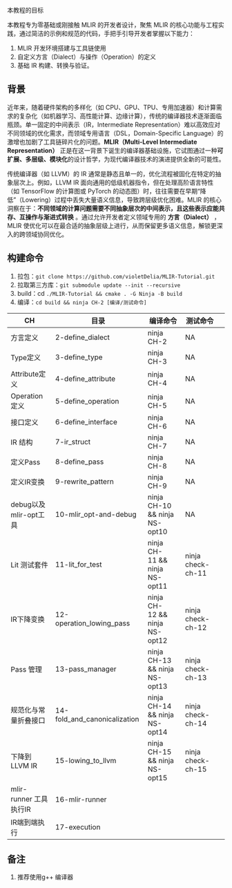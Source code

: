 本教程的目标

本教程专为零基础或刚接触 MLIR 的开发者设计，聚焦 MLIR 的核心功能与工程实践，通过简洁的示例和规范的代码，手把手引导开发者掌握以下能力：

1. MLIR 开发环境搭建与工具链使用
2. 自定义方言（Dialect）与操作（Operation）的定义
3. 基础 IR 构建、转换与验证。

## 背景

近年来，随着硬件架构的多样化（如 CPU、GPU、TPU、专用加速器）和计算需求的复杂化（如机器学习、高性能计算、边缘计算），传统的编译器技术逐渐面临瓶颈。单一固定的中间表示（IR，Intermediate Representation）难以高效应对不同领域的优化需求，而领域专用语言（DSL，Domain-Specific Language）的激增也加剧了工具链碎片化的问题。**MLIR（Multi-Level Intermediate Representation）** 正是在这一背景下诞生的编译器基础设施，它试图通过一种**可扩展、多层级、模块化**的设计哲学，为现代编译器技术的演进提供全新的可能性。

传统编译器（如 LLVM）的 IR 通常是静态且单一的，优化流程被固化在特定的抽象层次上。例如，LLVM IR 面向通用的低级机器指令，但在处理高阶语言特性（如 TensorFlow 的计算图或 PyTorch 的动态图）时，往往需要在早期“降低”（Lowering）过程中丢失大量语义信息，导致跨层级优化困难。MLIR 的核心洞察在于：**不同领域的计算问题需要不同抽象层次的中间表示，且这些表示应能共存、互操作与渐进式转换** 。通过允许开发者定义领域专用的 **方言（Dialect）** ，MLIR 使优化可以在最合适的抽象层级上进行，从而保留更多语义信息，解锁更深入的跨领域协同优化。

## 构建命令

1. 拉包：`git clone https://github.com/violetDelia/MLIR-Tutorial.git`
2. 拉取第三方库：`git submodule update --init --recursive`
3. build：cd `./MLIR-Tutorial && cmake . -G Ninja -B build`
4. 编译：`cd build && ninja CH-2 [编译/测试命令]`

| CH                     | 目录                         | 编译命令                       | 测试命令          |  |
| ---------------------- | ---------------------------- | ------------------------------ | ----------------- | - |
| 方言定义               | 2-define_dialect             | ninja CH-2                     | NA                |  |
| Type定义               | 3-define_type                | ninja CH-3                     | NA                |  |
| Attribute定义          | 4-define_attribute           | ninja CH-4                     | NA                |  |
| Operation定义          | 5-define_operation           | ninja CH-5                     | NA                |  |
| 接口定义               | 6-define_interface           | ninja CH-6                     | NA                |  |
| IR 结构                | 7-ir_struct                  | ninja CH-7                     | NA                |  |
| 定义Pass               | 8-define_pass                | ninja CH-8                     | NA                |  |
| 定义IR变换             | 9-rewrite_pattern            | ninja CH-9                     | NA                |  |
| debug以及mlir-opt工具  | 10-mlir_opt-and-debug        | ninja CH-10 && ninja NS-opt10  | NA                |  |
| Lit 测试套件           | 11-lit_for_test              | ninja CH-11 && ninja NS-opt11 | ninja check-ch-11 |  |
| IR下降变换             | 12-operation_lowing_pass     | ninja CH-12 && ninja NS-opt12 | ninja check-ch-12 |  |
| Pass 管理              | 13-pass_manager              | ninja CH-13 && ninja NS-opt13  | ninja check-ch-13 |  |
| 规范化与常量折叠接口   | 14-fold_and_canonicalization |  ninja CH-14 && ninja NS-opt14  | ninja check-ch-14|  |
| 下降到LLVM IR          | 15-lowing_to_llvm            | ninja CH-15 && ninja NS-opt15 | ninja check-ch-15|  |
| mlir-runner 工具执行IR | 16-mlir-runner               |                                |                   |  |
| IR端到端执行           | 17-execution                 |                                |                   |  |

## 备注

1. 推荐使用g++ 编译器
